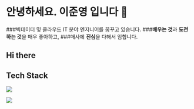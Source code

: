# 안녕하세요. 이준영 입니다 👋
###빅데이터 및 클라우드 IT 분야 엔지니어를 꿈꾸고 있습니다.
###**배우는 것**과 **도전하는 것**을 매우 좋아하고,
###매사에 **진심**을 다해서 임합니다.
## Hi there 

## Tech Stack

<a href="https://simpleicons.org/icons/amazonaws.svg" target="_blank"><img src="https://img.shields.io/badge/aws-3DDC84?style=flat-square&logo=AWS&logoColor=white"/></a>


<img src="https://img.shields.io/badge/Android-3DDC84?style=flat-square&logo=Android&logoColor=white"/>










<!--
**jjooooon/jjooooon** is a ✨ _special_ ✨ repository because its `README.md` (this file) appears on your GitHub profile.

Here are some ideas to get you started:

- 🔭 I’m currently working on ...
- 🌱 I’m currently learning ...
- 👯 I’m looking to collaborate on ...
- 🤔 I’m looking for help with ...
- 💬 Ask me about ...
- 📫 How to reach me: ...
- 😄 Pronouns: ...
- ⚡ Fun fact: ...
-->
